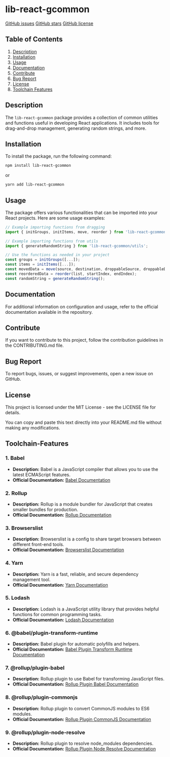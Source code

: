 # lib-react-gcommon

[GitHub issues](https://img.shields.io/github/issues/5h1ngy/lib-react-gcommon)
[GitHub stars](https://img.shields.io/github/stars/5h1ngy/lib-react-gcommon)
[GitHub license](https://img.shields.io/github/license/5h1ngy/lib-react-gcommon)

## Table of Contents

1. [Description](#description)
2. [Installation](#installation)
3. [Usage](#usage)
4. [Documentation](#documentation)
5. [Contribute](#contribute)
6. [Bug Report](#bug-report)
7. [License](#license)
8. [Toolchain Features](#toolchain-features)

## Description

The `lib-react-gcommon` package provides a collection of common utilities and functions useful in developing React applications. It includes tools for drag-and-drop management, generating random strings, and more.

## Installation

To install the package, run the following command:

```bash
npm install lib-react-gcommon
```

or

```bash
yarn add lib-react-gcommon
```

## Usage

The package offers various functionalities that can be imported into your React projects. Here are some usage examples:

```javascript
// Example importing functions from dragging
import { initGroups, initItems, move, reorder } from 'lib-react-gcommon/dragging';

// Example importing functions from utils
import { generateRandomString } from 'lib-react-gcommon/utils';

// Use the functions as needed in your project
const groups = initGroups([...]);
const items = initItems([...]);
const movedData = move(source, destination, droppableSource, droppableDestination);
const reorderedData = reorder(list, startIndex, endIndex);
const randomString = generateRandomString();
```

## Documentation

For additional information on configuration and usage, refer to the official documentation available in the repository.

## Contribute

If you want to contribute to this project, follow the contribution guidelines in the CONTRIBUTING.md file.

## Bug Report

To report bugs, issues, or suggest improvements, open a new issue on GitHub.

## License

This project is licensed under the MIT License - see the LICENSE file for details.

You can copy and paste this text directly into your README.md file without making any modifications.

## Toolchain-Features

### 1. **Babel**
   - **Description:** Babel is a JavaScript compiler that allows you to use the latest ECMAScript features.
   - **Official Documentation:** [Babel Documentation](https://babeljs.io/docs/)

### 2. **Rollup**
   - **Description:** Rollup is a module bundler for JavaScript that creates smaller bundles for production.
   - **Official Documentation:** [Rollup Documentation](https://rollupjs.org/guide/en/)

### 3. **Browserslist**
   - **Description:** Browserslist is a config to share target browsers between different front-end tools.
   - **Official Documentation:** [Browserslist Documentation](https://github.com/browserslist/browserslist)

### 4. **Yarn**
   - **Description:** Yarn is a fast, reliable, and secure dependency management tool.
   - **Official Documentation:** [Yarn Documentation](https://yarnpkg.com/getting-started)

### 5. **Lodash**
   - **Description:** Lodash is a JavaScript utility library that provides helpful functions for common programming tasks.
   - **Official Documentation:** [Lodash Documentation](https://lodash.com/docs/)

### 6. **@babel/plugin-transform-runtime**
   - **Description:** Babel plugin for automatic polyfills and helpers.
   - **Official Documentation:** [Babel Plugin Transform Runtime Documentation](https://babeljs.io/docs/en/babel-plugin-transform-runtime)

### 7. **@rollup/plugin-babel**
   - **Description:** Rollup plugin to use Babel for transforming JavaScript files.
   - **Official Documentation:** [Rollup Plugin Babel Documentation](https://github.com/rollup/plugins/tree/master/packages/babel)

### 8. **@rollup/plugin-commonjs**
   - **Description:** Rollup plugin to convert CommonJS modules to ES6 modules.
   - **Official Documentation:** [Rollup Plugin CommonJS Documentation](https://github.com/rollup/plugins/tree/master/packages/commonjs)

### 9. **@rollup/plugin-node-resolve**
   - **Description:** Rollup plugin to resolve node_modules dependencies.
   - **Official Documentation:** [Rollup Plugin Node Resolve Documentation](https://github.com/rollup/plugins/tree/master/packages/node-resolve)